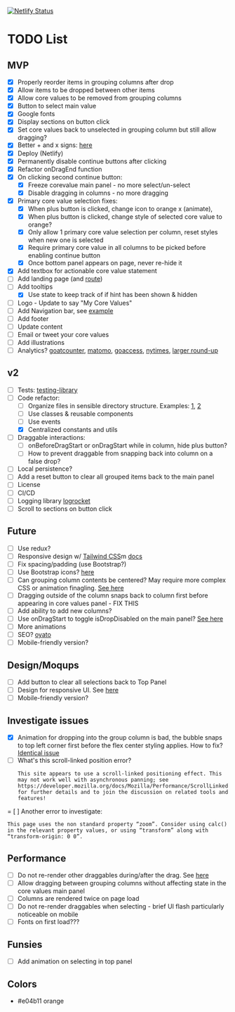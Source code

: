 [![Netlify Status](https://api.netlify.com/api/v1/badges/e9a73f8c-0239-4157-b808-ab8d284e68f1/deploy-status)](https://app.netlify.com/sites/core-values-app/deploys)

# TODO List
## MVP
- [x] Properly reorder items in grouping columns after drop
- [x] Allow items to be dropped between other items
- [x] Allow core values to be removed from grouping columns
- [x] Button to select main value
- [x] Google fonts
- [x] Display sections on button click
- [x] Set core values back to unselected in grouping column but still allow dragging?
- [x] Better + and x signs: [here](https://fontawesome.com/icons/plus?style=solid)
- [x] Deploy (Netlify)
- [x] Permanently disable continue buttons after clicking
- [x] Refactor onDragEnd function
- [x] On clicking second continue button:
  - [x] Freeze corevalue main panel - no more select/un-select
  - [x] Disable dragging in columns - no more dragging
- [x] Primary core value selection fixes: 
  - [x] When plus button is clicked, change icon to orange x (animate), 
  - [x] When plus button is clicked, change style of selected core value to orange?
  - [x] Only allow 1 primary core value selection per column, reset styles when new one is selected
  - [x] Require primary core value in all columns to be picked before enabling continue button
  - [x] Once bottom panel appears on page, never re-hide it
- [x] Add textbox for actionable core value statement
- [ ] Add landing page (and [route](https://reacttraining.com/react-router/web/api/Link/to-object))
- [ ] Add tooltips
  - [x] Use state to keep track of if hint has been shown & hidden
- [ ] Logo - Update to say "My Core Values"
- [ ] Add Navigation bar, see [example](https://github.com/M0nica/ambition-fund-website/blob/master/src/components/common/navigation/navigation.jsx)
- [ ] Add footer
- [ ] Update content
- [ ] Email or tweet your core values
- [ ] Add illustrations
- [ ] Analytics? [goatcounter](https://www.goatcounter.com/), [matomo](https://news.ycombinator.com/item?id=23560823), [goaccess](https://goaccess.io/), [nytimes](https://github.com/NYTimes/react-tracking), [larger round-up](https://lwn.net/SubscriberLink/822568/61d29096a4012e06/)

## v2
- [ ] Tests: [testing-library](https://github.com/testing-library/react-testing-library)
- [ ] Code refactor:
  - [ ] Organize files in sensible directory structure. Examples: [1](https://reactjs.org/docs/faq-structure.html), [2](https://www.robinwieruch.de/react-folder-structure)
  - [ ] Use classes & reusable components
  - [ ] Use events
  - [x] Centralized constants and utils
- [ ] Draggable interactions:
  - [ ] onBeforeDragStart or onDragStart while in column, hide plus button?
  - [ ] How to prevent draggable from snapping back into column on a false drop?
- [ ] Local persistence?
- [ ] Add a reset button to clear all grouped items back to the main panel
- [ ] License
- [ ] CI/CD
- [ ] Logging library [logrocket](https://logrocket.com/)
- [ ] Scroll to sections on button click

## Future
- [ ] Use redux?
- [ ] Responsive design w/ [Tailwind CSS](https://tailwindcss.com/)m [docs](https://nerdcave.com/tailwind-cheat-sheet)
- [ ] Fix spacing/padding (use Bootstrap?)
- [ ] Use Bootstrap icons? [here](https://icons.getbootstrap.com/icons/plus/)
- [ ] Can grouping column contents be centered? May require more complex CSS or animation finagling. [See here](https://github.com/atlassian/react-beautiful-dnd/issues/1851)
- [ ] Dragging outside of the column snaps back to column first before appearing in core values panel - FIX THIS
- [ ] Add ability to add new columns?
- [ ] Use onDragStart to toggle isDropDisabled on the main panel? [See here](https://react-beautiful-dnd.netlify.app/?path=/story/ondragstart--toggle-isdropdisabled-ondragstart)
- [ ] More animations
- [ ] SEO? [oyato](https://oyatocloud.com/)
- [ ] Mobile-friendly version?

## Design/Moqups
- [ ] Add button to clear all selections back to Top Panel
- [ ] Design for responsive UI. See [here](https://medium.com/styled-components/how-to-create-responsive-ui-with-styled-components-c6b71a3ce172)
- [ ] Mobile-friendly version?

## Investigate issues
- [x] Animation for dropping into the group column is bad, the bubble snaps to top left corner first before the flex center styling applies. How to fix? [Identical issue](https://github.com/atlassian/react-beautiful-dnd/issues/1851)
- [ ] What's this scroll-linked position error?
  ````
  This site appears to use a scroll-linked positioning effect. This may not work well with asynchronous panning; see https://developer.mozilla.org/docs/Mozilla/Performance/ScrollLinkedEffects for further details and to join the discussion on related tools and features!
  ````
= [ ] Another error to investigate:
  ````
  This page uses the non standard property “zoom”. Consider using calc() in the relevant property values, or using “transform” along with “transform-origin: 0 0”.
  ````

## Performance
- [ ] Do not re-render other draggables during/after the drag. See [here](https://github.com/atlassian/react-beautiful-dnd/issues/1791)
- [ ] Allow dragging between grouping columns without affecting state in the core values main panel
- [ ] Columns are rendered twice on page load
- [ ] Do not re-render draggables when selecting - brief UI flash particularly noticeable on mobile
- [ ] Fonts on first load???

## Funsies
- [ ] Add animation on selecting in top panel

## Colors
- #e04b11 orange

